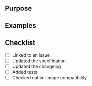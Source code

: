 ## Purpose

## Examples

## Checklist
- [ ] Linked to an issue
- [ ] Updated the specification
- [ ] Updated the changelog
- [ ] Added tests
- [ ] Checked native-image compatibility
